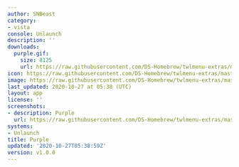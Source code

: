 ```yaml
---
author: SNBeast
category:
- vista
console: Unlaunch
description: ''
downloads:
  purple.gif:
    size: 8125
    url: https://raw.githubusercontent.com/DS-Homebrew/twlmenu-extras/master/_nds/TWiLightMenu/unlaunch/backgrounds/purple.gif
icon: https://raw.githubusercontent.com/DS-Homebrew/twlmenu-extras/master/_nds/TWiLightMenu/unlaunch/backgrounds/purple.gif
image: https://raw.githubusercontent.com/DS-Homebrew/twlmenu-extras/master/_nds/TWiLightMenu/unlaunch/backgrounds/purple.gif
last_updated: 2020-10-27 at 05:38 (UTC)
layout: app
license: ''
screenshots:
- description: Purple
  url: https://raw.githubusercontent.com/DS-Homebrew/twlmenu-extras/master/_nds/TWiLightMenu/unlaunch/backgrounds/purple.gif
systems:
- Unlaunch
title: Purple
updated: '2020-10-27T05:38:59Z'
version: v1.0.0
---
```

